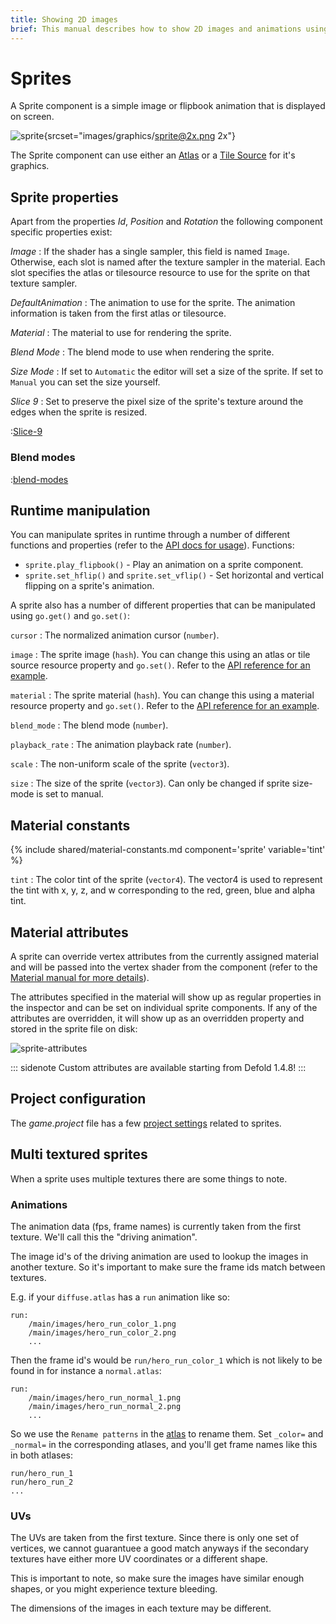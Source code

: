 ```yaml
---
title: Showing 2D images
brief: This manual describes how to show 2D images and animations using the sprite component.
---
```


# Sprites

A Sprite component is a simple image or flipbook animation that is displayed on screen.

![sprite](images/graphics/sprite.png){srcset="images/graphics/sprite@2x.png 2x"}

The Sprite component can use either an [Atlas](/manuals/atlas) or a [Tile Source](/manuals/tilesource) for it's graphics.

## Sprite properties

Apart from the properties *Id*, *Position* and *Rotation* the following component specific properties exist:

*Image*
: If the shader has a single sampler, this field is named `Image`. Otherwise, each slot is named after the texture sampler in the material.
Each slot specifies the atlas or tilesource resource to use for the sprite on that texture sampler.

*DefaultAnimation*
: The animation to use for the sprite. The animation information is taken from the first atlas or tilesource.

*Material*
: The material to use for rendering the sprite.

*Blend Mode*
: The blend mode to use when rendering the sprite.

*Size Mode*
: If set to `Automatic` the editor will set a size of the sprite. If set to `Manual` you can set the size yourself.

*Slice 9*
: Set to preserve the pixel size of the sprite's texture around the edges when the sprite is resized.

:[Slice-9](../shared/slice-9-texturing.md)

### Blend modes
:[blend-modes](../shared/blend-modes.md)

## Runtime manipulation

You can manipulate sprites in runtime through a number of different functions and properties (refer to the [API docs for usage](/ref/sprite/)). Functions:

* `sprite.play_flipbook()` - Play an animation on a sprite component.
* `sprite.set_hflip()` and `sprite.set_vflip()` - Set horizontal and vertical flipping on a sprite's animation.

A sprite also has a number of different properties that can be manipulated using `go.get()` and `go.set()`:

`cursor`
: The normalized animation cursor (`number`).

`image`
: The sprite image (`hash`). You can change this using an atlas or tile source resource property and `go.set()`. Refer to the [API reference for an example](/ref/sprite/#image).

`material`
: The sprite material (`hash`). You can change this using a material resource property and `go.set()`. Refer to the [API reference for an example](/ref/sprite/#material).

`blend_mode`
: The blend mode (`number`).

`playback_rate`
: The animation playback rate (`number`).

`scale`
: The non-uniform scale of the sprite (`vector3`).

`size`
: The size of the sprite (`vector3`). Can only be changed if sprite size-mode is set to manual.

## Material constants

{% include shared/material-constants.md component='sprite' variable='tint' %}

`tint`
: The color tint of the sprite (`vector4`). The vector4 is used to represent the tint with x, y, z, and w corresponding to the red, green, blue and alpha tint.

## Material attributes

A sprite can override vertex attributes from the currently assigned material and will be passed into the vertex shader from the component (refer to the [Material manual for more details](/manuals/material/#attributes)).

The attributes specified in the material will show up as regular properties in the inspector and can be set on individual sprite components. If any of the attributes are overridden, it will show up as an overridden property and stored in the sprite file on disk:

![sprite-attributes](../images/graphics/sprite-attributes.png)

::: sidenote
Custom attributes are available starting from Defold 1.4.8!
:::

## Project configuration

The *game.project* file has a few [project settings](/manuals/project-settings#sprite) related to sprites.

## Multi textured sprites

When a sprite uses multiple textures there are some things to note.

### Animations

The animation data (fps, frame names) is currently taken from the first texture. We'll call this the "driving animation".

The image id's of the driving animation are used to lookup the images in another texture.
So it's important to make sure the frame ids match between textures.

E.g. if your `diffuse.atlas` has a `run` animation like so:

```
run:
    /main/images/hero_run_color_1.png
    /main/images/hero_run_color_2.png
    ...
```

Then the frame id's would be `run/hero_run_color_1` which is not likely to be found in for instance a `normal.atlas`:

```
run:
    /main/images/hero_run_normal_1.png
    /main/images/hero_run_normal_2.png
    ...
```

So we use the `Rename patterns` in the [atlas](/manuals/material/) to rename them.
Set `_color=` and `_normal=` in the corresponding atlases, and you'll get frame names like this in both atlases:

```
run/hero_run_1
run/hero_run_2
...
```

### UVs

The UVs are taken from the first texture. Since there is only one set of vertices, we cannot guarantuee
a good match anyways if the secondary textures have either more UV coordinates or a different shape.

This is important to note, so make sure the images have similar enough shapes, or you might experience texture bleeding.

The dimensions of the images in each texture may be different.
